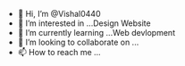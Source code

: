 - 👋 Hi, I’m @Vishal0440
- 👀 I’m interested in ...Design Website
- 🌱 I’m currently learning ...Web devlopment
- 💞️ I’m looking to collaborate on ...
- 📫 How to reach me ...

<!---
Vishal0440/Vishal0440 is a ✨ special ✨ repository because its `README.md` (this file) appears on your GitHub profile.
You can click the Preview link to take a look at your changes.
--->
